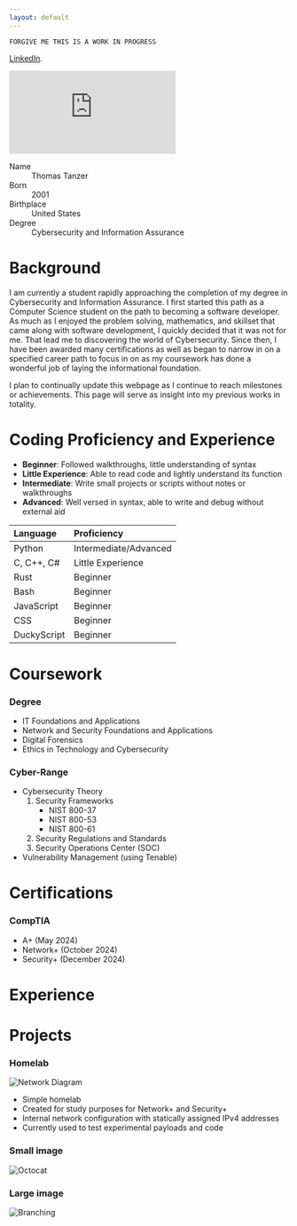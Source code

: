 ```yaml
---
layout: default
---
```


`FORGIVE ME THIS IS A WORK IN PROGRESS`

[LinkedIn](https://www.linkedin.com/in/thomas-tanzer-747b26237/).
<iframe src="https://tryhackme.com/api/v2/badges/public-profile?userPublicId=3143482" style='border:none;'></iframe>


<dl>
<dt>Name</dt>
<dd>Thomas Tanzer</dd>
<dt>Born</dt>
<dd>2001</dd>
<dt>Birthplace</dt>
<dd>United States</dd>
<dt>Degree</dt>
<dd>Cybersecurity and Information Assurance</dd>
</dl>


# Background

I am currently a student rapidly approaching the completion of my degree in Cybersecurity and Information Assurance. I first started this path as a Computer Science student on the path to becoming a software developer. As much as I enjoyed the problem solving, mathematics, and skillset that came along with software development, I quickly decided that it was not for me. That lead me to discovering the world of Cybersecurity. Since then, I have been awarded many certifications as well as began to narrow in on a specified career path to focus in on as my coursework has done a wonderful job of laying the informational foundation.

I plan to continually update this webpage as I continue to reach milestones or achievements. This page will serve as insight into my previous works in totality.

# Coding Proficiency and Experience

*   **Beginner**: Followed walkthroughs, little understanding of syntax
*   **Little Experience**: Able to read code and lightly understand its function
*   **Intermediate**: Write small projects or scripts without notes or walkthroughs
*   **Advanced**: Well versed in syntax, able to write and debug without external aid

| Language     | Proficiency       |
|:-------------|:------------------|
| Python       | Intermediate/Advanced      |
| C, C++, C#   | Little Experience |
| Rust         | Beginner          |
| Bash         | Beginner          |
| JavaScript   | Beginner          |
| CSS          | Beginner          |
| DuckyScript  | Beginner          |

# Coursework
### Degree
*   IT Foundations and Applications
*   Network and Security Foundations and Applications
*   Digital Forensics
*   Ethics in Technology and Cybersecurity

### Cyber-Range
*   Cybersecurity Theory
    1. Security Frameworks
       - NIST 800-37
       - NIST 800-53
       - NIST 800-61
    3. Security Regulations and Standards
    4. Security Operations Center (SOC)
*   Vulnerability Management (using Tenable)
    

# Certifications
### CompTIA
*   A+ (May 2024)
*   Network+ (October 2024)
*   Security+ (December 2024)

# Experience


# Projects
### Homelab

 ![Network Diagram](https://github.com/user-attachments/assets/e8a12dec-aba0-42cc-ae81-436b464485c9)

   *  Simple homelab
   *  Created for study purposes for Network+ and Security+
   *  Internal network configuration with statically assigned IPv4 addresses
   *  Currently used to test experimental payloads and code


### Small image

![Octocat](https://github.githubassets.com/images/icons/emoji/octocat.png)

### Large image

![Branching](https://guides.github.com/activities/hello-world/branching.png)

